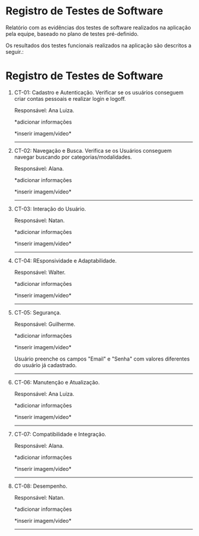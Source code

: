 # Registro de Testes de Software

Relatório com as evidências dos testes de software realizados na aplicação pela equipe, baseado no plano de testes pré-definido.

Os resultados dos testes funcionais realizados na aplicação são descritos a seguir.:

# Registro de Testes de Software


<ol>
  <li> CT-01: Cadastro e Autenticação.
  Verificar se os usuários conseguem criar contas pessoais e realizar login e logoff.

  Responsável: Ana Luiza.
  <p>*adicionar informações</p>
  *inserir imagem/video*

  </li> 
  <hr>
  
  <li> CT-02: Navegação e Busca.
  Verifica se os Usuários conseguem navegar buscando por categorias/modalidades.

  Responsável: Alana.
  <p>*adicionar informações</p>
  *inserir imagem/video*  
    
  </li>
  <hr>
  
  <li> CT-03: Interação do Usuário.

  Responsável: Natan.
  <p>*adicionar informações</p>
  *inserir imagem/video*      

  </li>
  <hr>
  
  <li> CT-04: REsponsividade e Adaptabilidade.
   
  Responsável: Walter. 
  <p>*adicionar informações</p>
  *inserir imagem/video*

  </li>
  <hr>
  
  <li> CT-05: Segurança.

  Responsável: Guilherme. 
  <p>*adicionar informações</p>
  *inserir imagem/video*
   <p>Usuário preenche os campos "Email" e "Senha" com valores diferentes do usuário já cadastrado.</p>
  

  </li>
  <hr>
  
  <li> CT-06: Manutenção e Atualização.

  Responsável: Ana Luiza. 
  <p>*adicionar informações</p>
  *inserir imagem/video*  
 
  </li>
  <hr>
  
  <li> CT-07: Compatibilidade e Integração.

  Responsável: Alana. 
  <p>*adicionar informações</p>
  *inserir imagem/video*  


  </li>
  <hr>
  
  <li> CT-08: Desempenho.
  

  Responsável: Natan. 
  <p>*adicionar informações</p>
  *inserir imagem/video*  

  </li>
  <hr>
  
 

